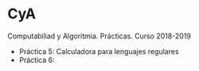 # CyA
Computabiliad y Algoritmia. Prácticas. Curso 2018-2019

- Práctica 5: Calculadora para lenguajes regulares
- Práctica 6:


